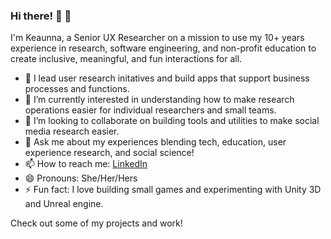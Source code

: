 ### Hi there! 👋 👋 

I'm Keaunna, a Senior UX Researcher on a mission to use my 10+ years experience in research, software engineering, and non-profit education to create inclusive, meaningful, and fun interactions for all.

- 🔭 I lead user research initatives and build apps that support business processes and functions. 
- 🌱 I’m currently interested in understanding how to make research operations easier for individual researchers and small teams.
- 👯 I’m looking to collaborate on building tools and utilities to make social media research easier. 
- 💬 Ask me about my experiences blending tech, education, user experience research, and social science! 
- 📫 How to reach me:  [LinkedIn](https://www.linkedin.com/in/keaunnacleveland/)
- 😄 Pronouns: She/Her/Hers
- ⚡ Fun fact: I love building small games and experimenting with Unity 3D and Unreal engine.

Check out some of my projects and work!

